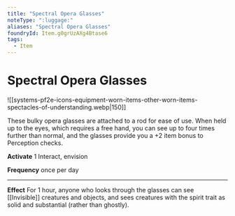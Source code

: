 ```yaml
---
title: "Spectral Opera Glasses"
noteType: ":luggage:"
aliases: "Spectral Opera Glasses"
foundryId: Item.g0grUzAXg4Btase6
tags:
  - Item
---
```


# Spectral Opera Glasses
![[systems-pf2e-icons-equipment-worn-items-other-worn-items-spectacles-of-understanding.webp|150]]

These bulky opera glasses are attached to a rod for ease of use. When held up to the eyes, which requires a free hand, you can see up to four times further than normal, and the glasses provide you a +2 item bonus to Perception checks.

**Activate** 1 Interact, envision

**Frequency** once per day

* * *

**Effect** For 1 hour, anyone who looks through the glasses can see [[Invisible]] creatures and objects, and sees creatures with the spirit trait as solid and substantial (rather than ghostly).
